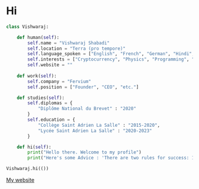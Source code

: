 # Hi
```python
class Vishwaraj:

    def human(self):
        self.name = "Vishwaraj Shabadi"
        self.location = "Terra (pro tempore)"
        self.language_spoken = ["English", "French", "German", "Hindi", "Kannada", "Odia"]
        self.interests = ["Cryptocurrency", "Physics", "Programming", "Photography"]
        self.website = ""
    
    def work(self):
        self.company = "Fervium"
        self.position = ["Founder", "CEO", "etc."]

    def studies(self):
        self.diplomas = {
            "Diplôme National du Brevet" : "2020"
        }
        self.education = {
            "Collège Saint Adrien La Salle" : "2015-2020",
            "Lycée Saint Adrien La Salle" : "2020-2023"
        }

    def hi(self):
        print("Hello there. Welcome to my profile")
        print("Here's some Advice : 'There are two rules for success: 1) Never tell anyone everything you know.'")

Vishwaraj.hi(())
```

[My website](https://vshabadi.github.io/bio-link-tool/)
<!---
VShabadi/VShabadi is a ✨ special ✨ repository because its `README.md` (this file) appears on your GitHub profile.
You can click the Preview link to take a look at your changes.
--->
